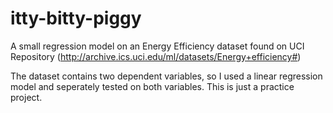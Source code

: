 # itty-bitty-piggy
A small regression model on an Energy Efficiency dataset found on UCI Repository (http://archive.ics.uci.edu/ml/datasets/Energy+efficiency#)

The dataset contains two dependent variables, so I used a linear regression model and seperately tested on both variables. This is just a practice project.

